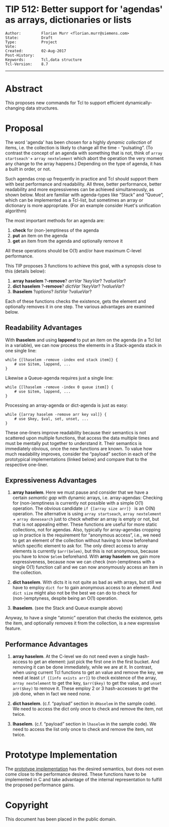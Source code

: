 # TIP 512: Better support for 'agendas' as arrays, dictionaries or lists
	Author:         Florian Murr <florian.murr@siemens.com>
	State:          Draft
	Type:           Project
	Vote:           
	Created:        02-Aug-2017
	Post-History:   
	Keywords:       Tcl,data structure
	Tcl-Version:	8.7
-----

# Abstract

This proposes new commands for Tcl to support efficient dynamically-changing
data structures.

# Proposal

The word 'agenda' has been chosen for a highly _dynamic collection_ of items,
i.e. the collection is likely to change all the time - “pulsating”.  (To
contrast the concept of an agenda with something that is not, think of `array
startseach'`+ `array nextelement` which abort the operation the very moment
any change to the array happens.)  Depending on the type of agenda, it has a
built in order, or not.

Such agendas crop up frequently in practice and Tcl should support them with
best performance and readability.  All three, better performance, better
readability and more expressivenes can be achieved simultaneously, as shown
below.  Most are familiar with agenda-types like “Stack” and “Queue”, which
can be implemented as a Tcl-list, but sometimes an array or dictionary is more
appropriate. (For an example consider Huet's unification algorithm)

The most important methods for an agenda are:

1. **check** for (non-)emptiness of the agenda
2. **put** an item on the agenda
3. **get** an item from the agenda and optionally remove it

All these operations should be O(1) and/or have maximum C-level performance.

This TIP proposes 3 functions to achieve this goal, with a synopsis close to this (details below):

1. **array haselem** ?**-remove**? _arrVar_ ?_keyVar_? ?_valueVar_?
2. **dict haselem** ?**-remove**? _dictVar_ ?_keyVar_? ?_valueVar_?
3. **lhaselem** ?_options_? _listVar_ ?_valueVar_?

Each of these functions checks the existence, gets the element and optionally
removes it in one step.  The various advantages are examined below.

## Readability Advantages

With **lhaselem** and using **lappend** to put an item on the agenda (in a Tcl
list in a variable), we can now process the elements in a Stack-agenda stack
in one single line:

    while {[lhaselem -remove -index end stack item]} {
        # use $item, lappend, ...
    }

Likewise a Queue-agenda requires just a single line:

    while {[lhaselem -remove -index 0 queue item]} {
        # use $item, lappend, ...
    }

Processing an array-agenda or dict-agenda is just as easy:

    while {[array haselem -remove arr key val]} {
        # use $key, $val, set, unset, ...
    }

These one-liners improve readability because their semantics is not scattered
upon multiple functions, that access the data multiple times and must be
mentally put together to understand it.  Their semantics is immediately
obvious, once the new functions are known.  To value how much readability
improves, consider the “payload” section in each of the prototypical
implementations (linked below) and compare that to the respective one-liner.

## Expressiveness Advantages

1. **array haselem**. Here we must pause and consider that we have a certain
   _semantic gap_ with dynamic arrays, i.e. array-agendas: Checking for
   (non-)emptiness is currently not possible with a simple O(1) operation. The
   obvious candidate `if {[array size arr]} ` is an O(N) operation. The
   alternative is using `array startseach`, `array nextelement` + `array
   donesearch` just to check whether an array is empty or not, but that is not
   appealing either. These functions are useful for more static collections,
   not for agendas. Also, typically for array-agendas cropping up in practice
   is the requirement for “anonymous access”, i.e., we need to get an element
   of the collection without having to know beforehand which specific element
   to ask for. The only direct access to array elements is currently
   `$arr($elem)`, but this is not anonymous, because you have to know `$elem`
   beforehand. With **array haselem** we gain more expressiveness, because now
   we can check (non-)emptiness with a single O(1) function call and we can
   now anonymously access an item in the collection.

2. **dict haselem**. With dicts it is not quite as bad as with arrays, but
   still we have to employ `dict for` to gain anonymous access to an
   element. And `dict size` might also not be the best we can do to check for
   (non-)emptyness, despite being an O(1) operation.

3. **lhaselem**. (see the Stack and Queue example above) 

Anyway, to have a single “atomic” operation that checks the existence, gets
the item, and optionally removes it from the collection, is a new expressive
feature.

## Performance Advantages

1. **array haselem**. At the C-level we do not need even a single hash-access
   to get an element: just pick the first one in the first bucket. And
   removing it can be done immediately, while we are at it. In contrast, when
   using current Tcl functions to get an value and remove the key, we need at
   least `if {[info exists arr]}` to check existence of the array, `array
   nextelement` to get the key, `$arr($key)` to get the value, and `unset
   arr($key)` to remove it. These employ 2 or 3 hash-accesses to get the job
   done, when in fact we need none.

2. **dict haselem**. (c.f. “payload” section in `dHaselem` in the sample
   code). We need to access the dict only once to check and remove the item,
   not twice.

3. **lhaselem**. (c.f. “payload” section in `lhaselem` in the sample code). We
   need to access the list only once to check and remove the item, not twice.

# Prototype Implementation

The [prototype implementation](../assets/513/agendas.tcl) has the desired
semantics, but does not even come close to the performance desired.  These
functions have to be implemented in C and take advantage of the internal
representation to fulfill the proposed performance gains.

# Copyright

This document has been placed in the public domain.
